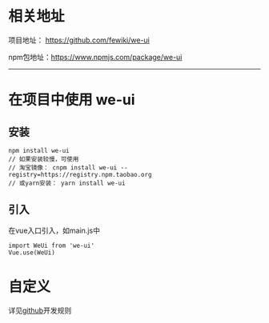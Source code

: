 # 相关地址

项目地址： https://github.com/fewiki/we-ui

npm包地址：https://www.npmjs.com/package/we-ui

------------



# 在项目中使用 we-ui
## 安装
```
npm install we-ui
// 如果安装较慢，可使用
// 淘宝镜像： cnpm install we-ui --registry=https://registry.npm.taobao.org
// 或yarn安装： yarn install we-ui
```

## 引入
在vue入口引入，如main.js中
```
import WeUi from 'we-ui'
Vue.use(WeUi)
```


# 自定义
详见[github](https://github.com/fewiki/we-ui/blob/master/.github/CONTRIBUTING.zh-CN.md)开发规则
